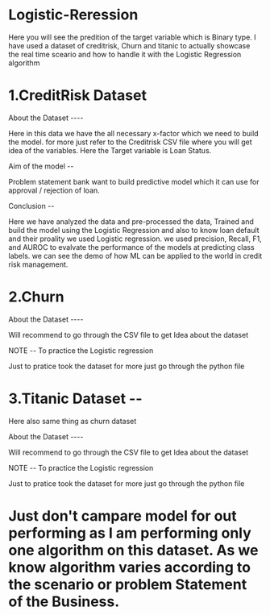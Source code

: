 # Logistic-Reression
Here you will see the predition of the target variable which is Binary type.
I have used a dataset of creditrisk, Churn and titanic to actually showcase
the real time sceario and how to handle it with the Logistic Regression algorithm

# 1.CreditRisk Dataset


About the Dataset ----

Here in this data we have the all necessary x-factor which we need to build the model.
for more just refer to the Creditrisk CSV file where you will get idea of the variables.
Here the Target variable is Loan Status.

Aim of the model --

Problem statement bank want to build predictive model 
which it can use for approval / rejection of loan.

Conclusion --

Here we have analyzed the data and pre-processed the data, Trained and build the model using the
Logistic Regression and also to know loan default and their proality we used Logistic regression.
we used precision, Recall, F1, and AUROC to evalvate the performance of the models at predicting
class labels. we can see the demo of how ML can be applied to the world in credit risk management.

# 2.Churn

About the Dataset ----

Will recommend to go through the CSV file to get Idea about the dataset

NOTE -- To practice the Logistic regression 

Just to pratice took the dataset for more just go through the python file

# 3.Titanic Dataset --

Here also same thing as churn dataset

About the Dataset ----

Will recommend to go through the CSV file to get Idea about the dataset

NOTE -- To practice the Logistic regression

Just to pratice took the dataset for more just go through the python file


# Just don't campare model for out performing as I am performing only one algorithm on this dataset. As we know algorithm varies according to the scenario or problem Statement of the Business.





